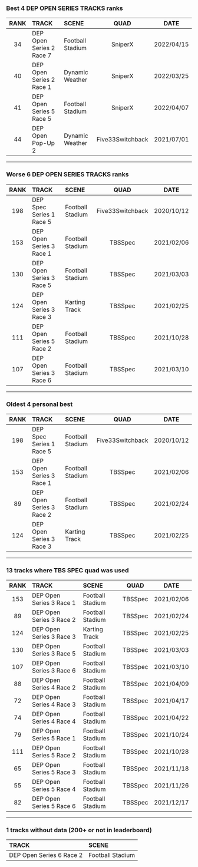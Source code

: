 ### Best 4 DEP OPEN SERIES TRACKS ranks
|RANK|TRACK|SCENE|QUAD|DATE|
|:---:|:---|:---|:---:|:---:|
|34|DEP Open Series 2 Race 7|Football Stadium|SniperX|2022/04/15|
|40|DEP Open Series 2 Race 1|Dynamic Weather|SniperX|2022/03/25|
|41|DEP Open Series 5 Race 5|Football Stadium|SniperX|2022/04/07|
|44|DEP Open Pop-Up 2|Dynamic Weather|Five33Switchback|2021/07/01|
---
### Worse 6 DEP OPEN SERIES TRACKS ranks
|RANK|TRACK|SCENE|QUAD|DATE|
|:---:|:---|:---|:---:|:---:|
|198|DEP Spec Series 1 Race 5|Football Stadium|Five33Switchback|2020/10/12|
|153|DEP Open Series 3 Race 1|Football Stadium|TBSSpec|2021/02/06|
|130|DEP Open Series 3 Race 5|Football Stadium|TBSSpec|2021/03/03|
|124|DEP Open Series 3 Race 3|Karting Track|TBSSpec|2021/02/25|
|111|DEP Open Series 5 Race 2|Football Stadium|TBSSpec|2021/10/28|
|107|DEP Open Series 3 Race 6|Football Stadium|TBSSpec|2021/03/10|
---
### Oldest 4 personal best
|RANK|TRACK|SCENE|QUAD|DATE|
|:---:|:---|:---|:---:|:---:|
|198|DEP Spec Series 1 Race 5|Football Stadium|Five33Switchback|2020/10/12|
|153|DEP Open Series 3 Race 1|Football Stadium|TBSSpec|2021/02/06|
|89|DEP Open Series 3 Race 2|Football Stadium|TBSSpec|2021/02/24|
|124|DEP Open Series 3 Race 3|Karting Track|TBSSpec|2021/02/25|
---
### 13 tracks where TBS SPEC quad was used
|RANK|TRACK|SCENE|QUAD|DATE|
|:---:|:---|:---|:---:|:---:|
|153|DEP Open Series 3 Race 1|Football Stadium|TBSSpec|2021/02/06|
|89|DEP Open Series 3 Race 2|Football Stadium|TBSSpec|2021/02/24|
|124|DEP Open Series 3 Race 3|Karting Track|TBSSpec|2021/02/25|
|130|DEP Open Series 3 Race 5|Football Stadium|TBSSpec|2021/03/03|
|107|DEP Open Series 3 Race 6|Football Stadium|TBSSpec|2021/03/10|
|88|DEP Open Series 4 Race 2|Football Stadium|TBSSpec|2021/04/09|
|72|DEP Open Series 4 Race 3|Football Stadium|TBSSpec|2021/04/17|
|74|DEP Open Series 4 Race 4|Football Stadium|TBSSpec|2021/04/22|
|79|DEP Open Series 5 Race 1|Football Stadium|TBSSpec|2021/10/24|
|111|DEP Open Series 5 Race 2|Football Stadium|TBSSpec|2021/10/28|
|65|DEP Open Series 5 Race 3|Football Stadium|TBSSpec|2021/11/18|
|55|DEP Open Series 5 Race 4|Football Stadium|TBSSpec|2021/11/26|
|82|DEP Open Series 5 Race 6|Football Stadium|TBSSpec|2021/12/17|
---
### 1 tracks without data (200+ or not in leaderboard)
|TRACK|SCENE|
|:---|:---|
|DEP Open Series 6 Race 2|Football Stadium|
